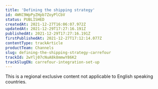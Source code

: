 ```yaml
---
title: 'Defining the shipping strategy'
id: 4WKC9WpPyZHpb7ZoyPlCbV
status: PUBLISHED
createdAt: 2021-12-27T16:06:07.972Z
updatedAt: 2021-12-29T17:27:16.191Z
publishedAt: 2021-12-29T17:27:16.191Z
firstPublishedAt: 2021-12-27T17:12:14.077Z
contentType: trackArticle
productTeam: Channels
slug: defining-the-shipping-strategy-carrefour
trackId: 2wYlj07cNuA8k8mmwY86K2
trackSlugEN: carrefour-integration-set-up
---
```


<div class="alert alert-warning" role="alert">This is a regional exclusive content not applicable to English speaking countries.</div>
